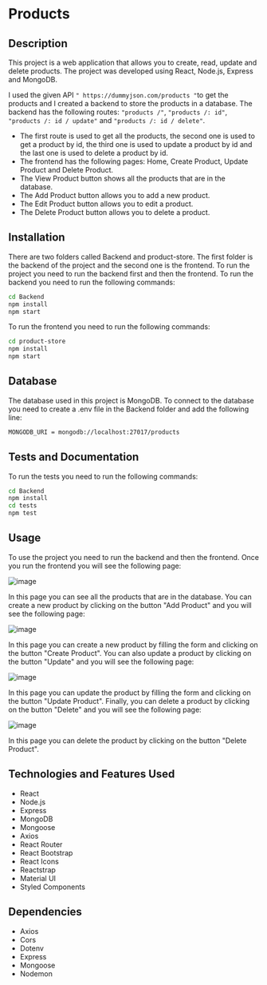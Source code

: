 # Products

## Description

This project is a web application that allows you to create, read, update and delete products. The project was developed using React, Node.js, Express and MongoDB.

I used the given API ` " https://dummyjson.com/products " `to get the products and I created a backend to store the products in a database. The backend has the following routes:
`"products /"`, `"products /: id"`, `"products /: id / update"` and `"products /: id / delete"`.

- The first route is used to get all the products, the second one is used to get a product by id, the third one is used to update a product by id and the last one is used to delete a product by id.
- The frontend has the following pages: Home, Create Product, Update Product and Delete Product.
- The View Product button shows all the products that are in the database.
- The Add Product button allows you to add a new product.
- The Edit Product button allows you to edit a product.
- The Delete Product button allows you to delete a product.

## Installation

There are two folders called Backend and product-store. The first folder is the backend of the project and the second one is the frontend. To run the project you need to run the backend first and then the frontend. To run the backend you need to run the following commands:

```bash
cd Backend
npm install
npm start
```

To run the frontend you need to run the following commands:

```bash
cd product-store
npm install
npm start
```

## Database

The database used in this project is MongoDB. To connect to the database you need to create a .env file in the Backend folder and add the following line:

```bash
MONGODB_URI = mongodb://localhost:27017/products
```

## Tests and Documentation

To run the tests you need to run the following commands:

```bash
cd Backend
npm install
cd tests
npm test
```

## Usage

To use the project you need to run the backend and then the frontend. Once you run the frontend you will see the following page:

![image](https://user-images.githubusercontent.com/54969894/134786845-9b8b7b0b-2b0b-4b0f-8b0a-9b0b8b0b0b0b.png)

In this page you can see all the products that are in the database. You can create a new product by clicking on the button "Add Product" and you will see the following page:

![image](https://user-images.githubusercontent.com/54969894/134786882-8b0b0b0b-0b0b-4b0b-8b0b-0b0b0b0b0b0b.png)

In this page you can create a new product by filling the form and clicking on the button "Create Product". You can also update a product by clicking on the button "Update" and you will see the following page:

![image](https://user-images.githubusercontent.com/54969894/134786911-0b0b0b0b-0b0b-0b0b-8b0b-0b0b0b0b0b0b.png)

In this page you can update the product by filling the form and clicking on the button "Update Product". Finally, you can delete a product by clicking on the button "Delete" and you will see the following page:

![image](https://user-images.githubusercontent.com/54969894/134786933-0b0b0b0b-0b0b-0b0b-8b0b-0b0b0b0b0b0b.png)

In this page you can delete the product by clicking on the button "Delete Product".

## Technologies and Features Used

- React
- Node.js
- Express
- MongoDB
- Mongoose
- Axios
- React Router
- React Bootstrap
- React Icons
- Reactstrap
- Material UI
- Styled Components

## Dependencies

- Axios
- Cors
- Dotenv
- Express
- Mongoose
- Nodemon
